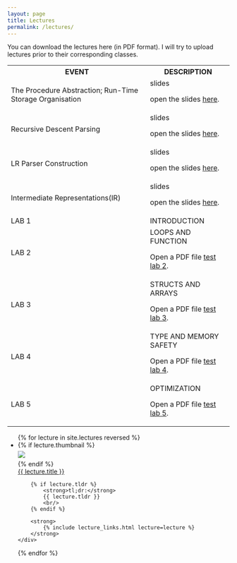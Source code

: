 ```yaml
---
layout: page
title: Lectures
permalink: /lectures/
---
```


You can download the lectures here (in PDF format). I will try to upload lectures prior to their corresponding classes.


<table>
  <tr>
    <th>EVENT</th>
    <th>DESCRIPTION</th>
  </tr>
  <tr>
    <td>The Procedure Abstraction; Run-Time Storage Organisation</td>
    <td> slides<p>open the slides <a href="/compilers/static_files/materials/lec/Subprgm-RuntimeOrg.pdf">here</a>.</p></td>
  </tr>
  <tr>
    <td>Recursive Descent Parsing</td>
    <td> slides<p>open the slides <a href="/compilers/static_files/materials/lec/parsing1.pdf">here</a>.</p></td>
  </tr>
  <tr>
    <td>LR Parser Construction</td>
    <td> slides<p>open the slides <a href="/compilers/static_files/materials/lec/LR.pdf">here</a>.</p></td>
  </tr>
  <tr>
    <td>Intermediate Representations(IR)</td>
    <td> slides<p>open the slides <a href="/compilers/static_files/materials/lec/IR.pdf">here</a>.</p></td>
  </tr>

  <tr>
    <td>LAB 1</td>
    <td>INTRODUCTION</td>
  </tr>
  <tr>
    <td>LAB 2</td>
    <td> LOOPS AND FUNCTION  <p>Open a PDF file <a href="/compilers/static_files/materials/lab/lab2.pdf">test lab 2</a>.</p></td>
  </tr>

  <tr>
    <td>LAB 3</td>
    <td>STRUCTS AND ARRAYS   <p>Open a PDF file <a href="/compilers/static_files/materials/lab/lab3.pdf">test lab 3</a>.</p></td>
  </tr>
  <tr>
    <td>LAB 4</td>
    <td>TYPE AND MEMORY SAFETY  <p>Open a PDF file <a href="/compilers/static_files/materials/lab/lab4.pdf">test lab 4</a>.</p></td>
  </tr>
  <tr>
    <td>LAB 5</td>
    <td>OPTIMIZATION    <p>Open a PDF file <a href="/compilers/static_files/materials/lab/lab5.pdf">test lab 5</a>.</p></td>
  </tr>
</table>











<ul id="archive">
{% for lecture in site.lectures reversed %}
<li class="archiveposturl" style="background: transparent">
<div class="lecture-container">
    {% if lecture.thumbnail %}
    <div class="thumbnail">
      <div class="center-cropped" style="margin-top:5px;margin-bottom:5px;background-image: url('{{ lecture.thumbnail | prepend: site.baseurl }}');">
        <img src="{{ lecture.thumbnail | prepend: site.baseurl }}"/>
      </div>
    </div>
    {% endif %}
    <div class="content">
        <span><a href="
            {% if lecture.slides contains '://' %}
              {{ lecture.slides }} 
            {% else %}
              {{ lecture.slides | prepend: site.baseurl }} 
            {% endif %}">{{ lecture.title }}</a>
        </span><br>

        {% if lecture.tldr %}
            <strong>tl;dr:</strong> 
            {{ lecture.tldr }}
            <br/>
        {% endif %}

        <strong>
            {% include lecture_links.html lecture=lecture %}
        </strong>
    </div>
</div>
</li>
{% endfor %}
</ul>